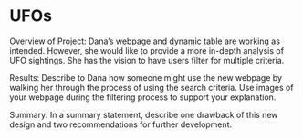 # UFOs


Overview of Project:
Dana’s webpage and dynamic table are working as intended. However, she would like to provide a more in-depth analysis of UFO sightings. She has the vision to have users filter for multiple criteria. 




Results: Describe to Dana how someone might use the new webpage by walking her through the process of using the search criteria. Use images of your webpage during the filtering process to support your explanation.








Summary: In a summary statement, describe one drawback of this new design and two recommendations for further development.
